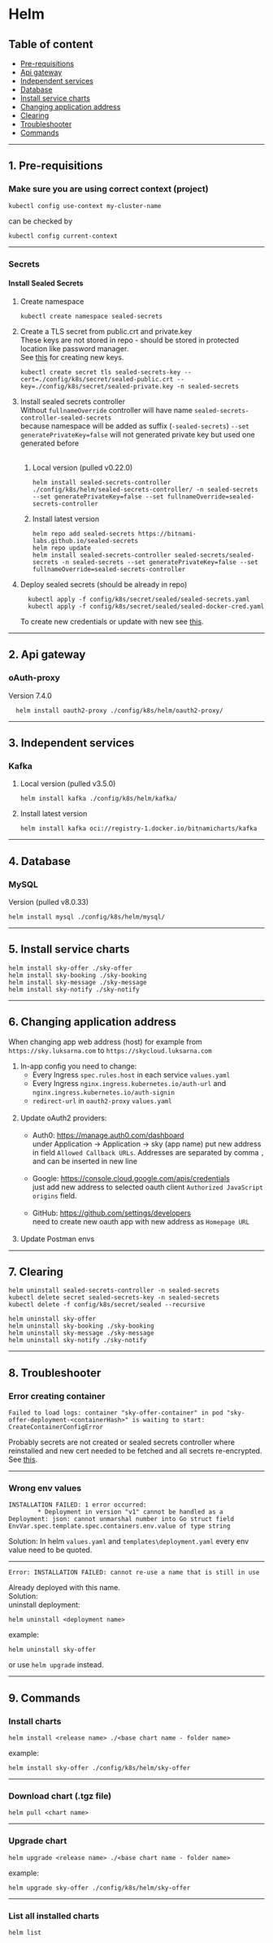 # Helm

## Table of content

- [Pre-requisitions](#1-pre-requisitions)
- [Api gateway](#2-api-gateway)
- [Independent services](#3-independent-services)
- [Database](#4-database)
- [Install service charts](#5-install-service-charts)
- [Changing application address](#6-changing-application-address)
- [Clearing](#7-clearing)
- [Troubleshooter](#8-troubleshooter)
- [Commands](#9-commands)

---------

## 1. Pre-requisitions

### Make sure you are using correct context (project)

```shell
kubectl config use-context my-cluster-name
```

can be checked by
```shell
kubectl config current-context
```

---------

### Secrets

#### Install Sealed Secrets
1. Create namespace
    ```shell
    kubectl create namespace sealed-secrets
    ```
2. Create a TLS secret from public.crt and private.key  
   These keys are not stored in repo - should be stored in protected location like password manager.  
   See [this](../_deployment-scripts/deployment_README.md#create-private-and-public-keys-for-sealed-secrets)
   for creating new keys.

    ```shell
   kubectl create secret tls sealed-secrets-key --cert=./config/k8s/secret/sealed-public.crt --key=./config/k8s/secret/sealed-private.key -n sealed-secrets
   ```
3. Install sealed secrets controller  
   Without `fullnameOverride` controller will have name `sealed-secrets-controller-sealed-secrets`  
   because namespace will be added as suffix (`-sealed-secrets`)
   `--set generatePrivateKey=false` will not generated private key but used one generated before
    <br> <br>
   1. Local version (pulled v0.22.0)
      
       ```shell
       helm install sealed-secrets-controller ./config/k8s/helm/sealed-secrets-controller/ -n sealed-secrets --set generatePrivateKey=false --set fullnameOverride=sealed-secrets-controller
       ```
      
   2. Install latest version
       ```shell
       helm repo add sealed-secrets https://bitnami-labs.github.io/sealed-secrets
       helm repo update
       helm install sealed-secrets-controller sealed-secrets/sealed-secrets -n sealed-secrets --set generatePrivateKey=false --set fullnameOverride=sealed-secrets-controller
       ``` 
   
4. Deploy sealed secrets (should be already in repo)
   ```shell
     kubectl apply -f config/k8s/secret/sealed/sealed-secrets.yaml
     kubectl apply -f config/k8s/secret/sealed/sealed-docker-cred.yaml
   ```
   To create new credentials or update with new see [this](../_deployment-scripts/deployment_README.md#create-new-sealed-secrets).


---------

## 2. Api gateway

### oAuth-proxy

Version 7.4.0  
```shell
  helm install oauth2-proxy ./config/k8s/helm/oauth2-proxy/
 ```

---------

## 3. Independent services

### Kafka
1. Local version (pulled v3.5.0)
    ```shell
    helm install kafka ./config/k8s/helm/kafka/
    ```

2. Install latest version
    ```shell
    helm install kafka oci://registry-1.docker.io/bitnamicharts/kafka
    ```

---------

## 4. Database

### MySQL

Version (pulled v8.0.33)
```shell
helm install mysql ./config/k8s/helm/mysql/
```

---------

## 5. Install service charts

```shell
helm install sky-offer ./sky-offer
helm install sky-booking ./sky-booking
helm install sky-message ./sky-message
helm install sky-notify ./sky-notify
```

----------------------

## 6. Changing application address

When changing app web address (host) for example from  
`https://sky.luksarna.com` to `https://skycloud.luksarna.com`

1. In-app config you need to change:
   * Every Ingress `spec.rules.host` in each service `values.yaml`
   * Every Ingress `nginx.ingress.kubernetes.io/auth-url` and `nginx.ingress.kubernetes.io/auth-signin`
   * `redirect-url` in `oauth2-proxy` `values.yaml`  
     <br>
2. Update oAuth2 providers:  
   <br>
   * Auth0: https://manage.auth0.com/dashboard  
     under Application -> Application -> sky (app name)
     put new address in field `Allowed Callback URLs`.
     Addresses are separated by comma `,` and can be inserted in new line  
     <br>
   * Google: https://console.cloud.google.com/apis/credentials  
     just add new address to selected oauth client `Authorized JavaScript origins` field.  
     <br>
   * GitHub: https://github.com/settings/developers  
     need to create new oauth app with new address as `Homepage URL`  
    <br>
3. Update Postman envs

--------

## 7. Clearing

```shell
helm uninstall sealed-secrets-controller -n sealed-secrets
kubectl delete secret sealed-secrets-key -n sealed-secrets
kubectl delete -f config/k8s/secret/sealed --recursive

helm uninstall sky-offer
helm uninstall sky-booking ./sky-booking
helm uninstall sky-message ./sky-message
helm uninstall sky-notify ./sky-notify
```

--------

## 8. Troubleshooter

### Error creating container

```
Failed to load logs: container "sky-offer-container" in pod "sky-offer-deployment-<containerHash>" is waiting to start: CreateContainerConfigError
```

Probably secrets are not created 
or sealed secrets controller where reinstalled and new cert needed to be fetched and all secrets re-encrypted.
See [this](../_deployment-scripts/deployment_README.md#create-new-sealed-secrets).


--------

### Wrong env values

```
INSTALLATION FAILED: 1 error occurred:
        * Deployment in version "v1" cannot be handled as a Deployment: json: cannot unmarshal number into Go struct field EnvVar.spec.template.spec.containers.env.value of type string
```
Solution: In helm `values.yaml` and `templates\deployment.yaml` every env value need to be quoted.

--------


```
Error: INSTALLATION FAILED: cannot re-use a name that is still in use
```

Already deployed with this name.  
Solution:  
uninstall deployment:
```shell
helm uninstall <deployment name>
```
example:
```shell
helm uninstall sky-offer
```

or use `helm upgrade` instead.

--------

## 9. Commands

### Install charts

```shell
helm install <release name> ./<base chart name - folder name>
```
example:
```shell
helm install sky-offer ./config/k8s/helm/sky-offer
```

--------

### Download chart (.tgz file)

```shell
helm pull <chart name>
```

--------

### Upgrade chart

```shell
helm upgrade <release name> ./<base chart name - folder name>
```
example:
```shell
helm upgrade sky-offer ./config/k8s/helm/sky-offer
```

--------

### List all installed charts

```shell
helm list
```

